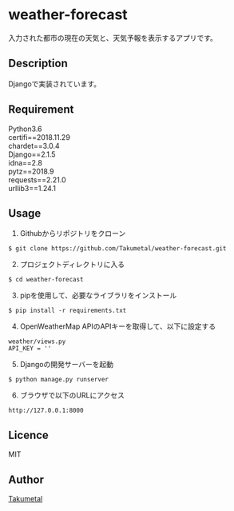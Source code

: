 weather-forecast
====

入力された都市の現在の天気と、天気予報を表示するアプリです。

## Description
Djangoで実装されています。

## Requirement
Python3.6  
certifi==2018.11.29  
chardet==3.0.4  
Django==2.1.5  
idna==2.8  
pytz==2018.9  
requests==2.21.0  
urllib3==1.24.1  

## Usage
1. Githubからリポジトリをクローン
```
$ git clone https://github.com/Takumetal/weather-forecast.git
```
2. プロジェクトディレクトリに入る
```
$ cd weather-forecast
```
3. pipを使用して、必要なライブラリをインストール
```
$ pip install -r requirements.txt 
```
4. OpenWeatherMap APIのAPIキーを取得して、以下に設定する
```
weather/views.py
API_KEY = ''
```
5. Djangoの開発サーバーを起動
```
$ python manage.py runserver
```
6. ブラウザで以下のURLにアクセス
```
http://127.0.0.1:8000
```

## Licence
MIT

## Author
[Takumetal](https://github.com/Takumetal)
